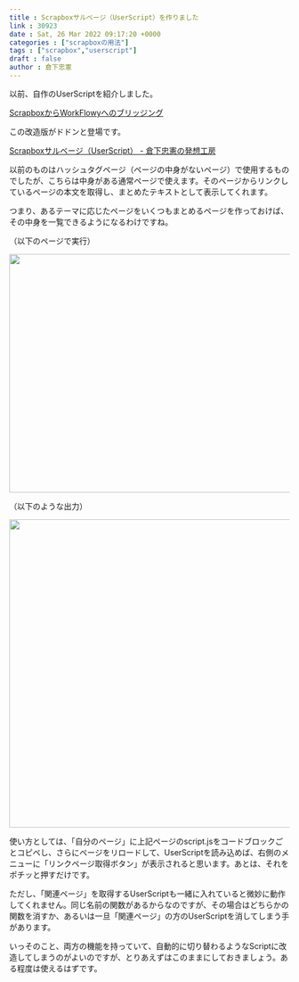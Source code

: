 ```yaml
---
title : Scrapboxサルベージ（UserScript）を作りました
link : 30923
date : Sat, 26 Mar 2022 09:17:20 +0000
categories : ["scrapboxの用法"]
tags : ["scrapbox","userscript"]
draft : false
author : 倉下忠憲
---
```


以前、自作のUserScriptを紹介しました。

<a href="https://rashita.net/blog/?p=25829">ScrapboxからWorkFlowyへのブリッジング</a>

この改造版がドドンと登場です。

<a href="https://scrapbox.io/rashitamemo/Scrapbox%E3%82%B5%E3%83%AB%E3%83%99%E3%83%BC%E3%82%B8%EF%BC%88UserScript%EF%BC%89">Scrapboxサルベージ（UserScript） - 倉下忠憲の発想工房</a>

以前のものはハッシュタグページ（ページの中身がないページ）で使用するものでしたが、こちらは中身がある通常ページで使えます。そのページからリンクしているページの本文を取得し、まとめたテキストとして表示してくれます。

つまり、あるテーマに応じたページをいくつもまとめるページを作っておけば、その中身を一覧できるようになるわけですね。

（以下のページで実行）

<a href="https://rashita.net/blog/?attachment_id=30925" rel="attachment wp-att-30925"><img src="https://rashita.net/blog/wp-content/uploads/2022/03/0e71c7508a98ab18e127ef6225c07045-700x468.png" alt="" width="640" height="428" class="alignnone size-large wp-image-30925" /></a>

（以下のような出力）

<a href="https://rashita.net/blog/?attachment_id=30926" rel="attachment wp-att-30926"><img src="https://rashita.net/blog/wp-content/uploads/2022/03/f4af5f5163a26b8a6c9d2d3fb9f89978-700x605.png" alt="" width="640" height="553" class="alignnone size-large wp-image-30926" /></a>

使い方としては、「自分のページ」に上記ページのscript.jsをコードブロックごとコピペし、さらにページをリロードして、UserScriptを読み込めば、右側のメニューに「リンクページ取得ボタン」が表示されると思います。あとは、それをポチッと押すだけです。

ただし、「関連ページ」を取得するUserScriptも一緒に入れていると微妙に動作してくれません。同じ名前の関数があるからなのですが、その場合はどちらかの関数を消すか、あるいは一旦「関連ページ」の方のUserScriptを消してしまう手があります。

いっそのこと、両方の機能を持っていて、自動的に切り替わるようなScriptに改造してしまうのがよいのですが、とりあえずはこのままにしておきましょう。ある程度は使えるはずです。

<p style="text-align: center;"><a href="http://www.amazon.co.jp/exec/obidos/ASIN/B07GJFBWWZ/rashita1000-22/ref=nosim/" target="_blank" rel="noopener noreferrer" name="amazletlink"><img class="aligncenter" style="border: none;" src="https://m.media-amazon.com/images/I/51yMZ+QU40L._SY346_.jpg" alt="" /></a></p>